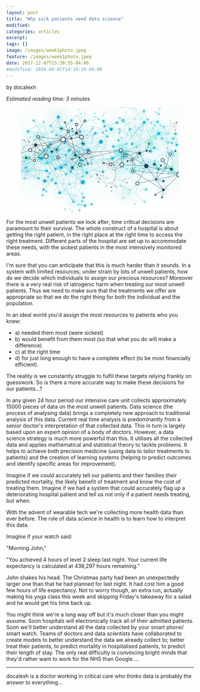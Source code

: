 ```yaml
---
layout: post
title: "Why sick patients need data science"
modified:
categories: articles
excerpt:
tags: []
image: /images/week1photo.jpeg
feature: /images/week1photo.jpeg
date: 2017-12-07T15:39:55-04:00
#modified: 2016-06-01T14:19:19-04:00
---
```



by docalexh

*Estimated reading time: 3 minutes*

<figure>
<img src="/images/week1photo.jpeg" alt="image">
</figure>

For the most unwell patients we look after, time critical decisions are paramount to their survival. The whole construct of a hospital is about getting the right patient, in the right place at the right time to access the right treatment. Different parts of the hospital are set up to accommodate these needs, with the sickest patients in the most intensively monitored areas.

I'm sure that you can anticipate that this is much harder than it sounds. In a system with limited resources, under strain by lots of unwell patients, how do we decide which individuals to assign our precious resources? Moreover there is a very real risk of iatrogenic harm when treating our most unwell patients. Thus we need to make sure that the treatments we offer are appropriate so that we do the right thing for both the individual and the population.

In an ideal world you'd assign the most resources to patients who you knew:
- a) needed them most (were sickest)
- b) would benefit from them most (so that what you do will make a difference)
- c) at the right time
- d) for just long enough to have a complete effect (to be most financially efficient).

The reality is we constantly struggle to fulfil these targets relying frankly on guesswork. So is there a more accurate way to make these decisions for our patients...?

In any given 24 hour period our intensive care unit collects approximately 15000 pieces of data on the most unwell patients. Data science (the process of analysing data) brings a completely new approach to traditional analysis of this data. Current real time analysis is predominantly from a senior doctor's interpretation of that collected data. This in turn is largely based upon an expert opinion of a body of doctors. However, a data science strategy is much more powerful than this. It utilises all the collected data and applies mathematical and statistical theory to tackle problems. It helps to achieve both precision medicine (using data to tailor treatments to patients) and the creation of learning systems (helping to predict outcomes and identify specific areas for improvement).

Imagine if we could accurately tell our patients and their families their predicted mortality, the likely benefit of treatment and know the cost of treating them. Imagine if we had a system that could accurately flag up a deteriorating hospital patient and tell us not only if a patient needs treating, but when.


With the advent of wearable tech we're collecting more health data than ever before. The role of data science in health is to learn how to interpret this data.

Imagine if your watch said:

"Morning John,"

"You achieved 4 hours of level 2 sleep last night. Your current life expectancy is 	calculated at 438,297 hours remaining."

John shakes his head. The Christmas party had been an unexpectedly larger one than that he had planned for last night. It had cost him a good few hours of life expectancy. Not to worry though, an extra run, actually making his yoga class this week and skipping Friday's takeaway for a salad and he would get his time back up.


You might think we're a long way off but it's much closer than you might assume. Soon hospitals will electronically track all of their admitted patients. Soon we'll better understand all the data collected by your smart phone/ smart watch. Teams of doctors and data scientists have collaborated to create models to better understand the data we already collect to; better treat their patients, to predict mortality in hospitalised patients, to predict their length of stay.  The only real difficulty is convincing bright minds that they'd rather want to work for the NHS than Google....

---

docalexh is a doctor working in critical care who thinks data is probably the answer to everything...
